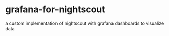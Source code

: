 # grafana-for-nightscout
a custom implementation of nightscout with grafana dashboards to visualize data
